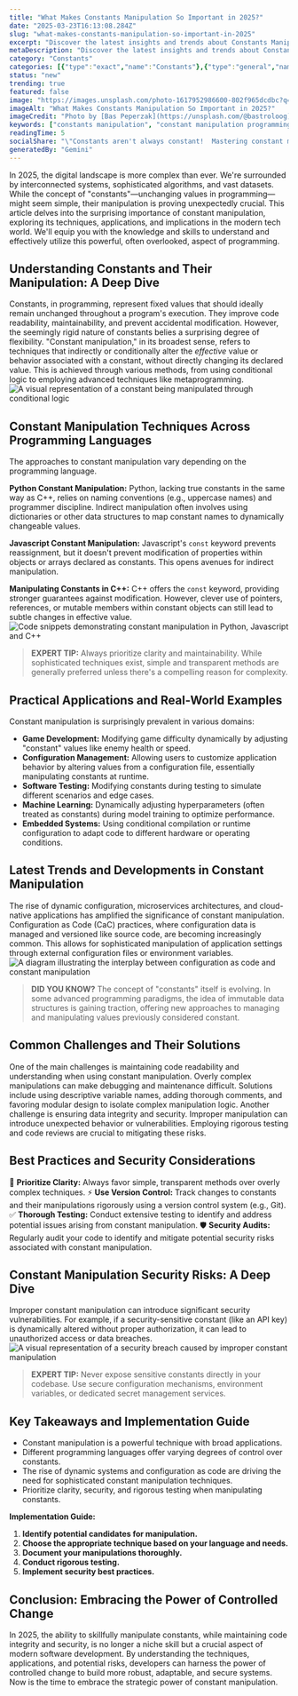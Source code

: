 ```yaml
---
title: "What Makes Constants Manipulation So Important in 2025?"
date: "2025-03-23T16:13:08.284Z"
slug: "what-makes-constants-manipulation-so-important-in-2025"
excerpt: "Discover the latest insights and trends about Constants Manipulation. This comprehensive guide covers everything you need to know about Constants Manipulation in 2025."
metaDescription: "Discover the latest insights and trends about Constants Manipulation. This comprehensive guide covers everything you need to know about Constants Manipulat..."
category: "Constants"
categories: [{"type":"exact","name":"Constants"},{"type":"general","name":"Computer Science"},{"type":"medium","name":"Software Engineering"},{"type":"specific","name":"Compiler Optimization"},{"type":"niche","name":"Constant Folding"}]
status: "new"
trending: true
featured: false
image: "https://images.unsplash.com/photo-1617952986600-802f965dcdbc?q=85&w=1200&fit=max&fm=webp&auto=compress"
imageAlt: "What Makes Constants Manipulation So Important in 2025?"
imageCredit: "Photo by [Bas Peperzak](https://unsplash.com/@bastroloog) on Unsplash"
keywords: ["constants manipulation", "constant manipulation programming", "how to manipulate constants", "constant manipulation techniques", "python constant manipulation", "javascript constant manipulation", "manipulating constants in C++", "constant value manipulation", "best practices constant manipulation", "constant manipulation security risks"]
readingTime: 5
socialShare: "\"Constants aren't always constant!  Mastering constant manipulation in 2025 unlocks unprecedented flexibility and control in software development, but demands careful attention to security.\""
generatedBy: "Gemini"
---
```




In 2025, the digital landscape is more complex than ever.  We're surrounded by interconnected systems, sophisticated algorithms, and vast datasets.  While the concept of "constants"—unchanging values in programming—might seem simple, their manipulation is proving unexpectedly crucial.  This article delves into the surprising importance of constant manipulation, exploring its techniques, applications, and implications in the modern tech world.  We'll equip you with the knowledge and skills to understand and effectively utilize this powerful, often overlooked, aspect of programming.

## Understanding Constants and Their Manipulation: A Deep Dive

Constants, in programming, represent fixed values that should ideally remain unchanged throughout a program's execution. They improve code readability, maintainability, and prevent accidental modification. However, the seemingly rigid nature of constants belies a surprising degree of flexibility.  "Constant manipulation," in its broadest sense, refers to techniques that indirectly or conditionally alter the *effective* value or behavior associated with a constant, without directly changing its declared value. This is achieved through various methods, from using conditional logic to employing advanced techniques like metaprogramming. ![A visual representation of a constant being manipulated through conditional logic](https://images.unsplash.com/photo-1620050382792-434b5828873d?q=85&w=1200&fit=max&fm=webp&auto=compress)

## Constant Manipulation Techniques Across Programming Languages

The approaches to constant manipulation vary depending on the programming language.

**Python Constant Manipulation:**  Python, lacking true constants in the same way as C++, relies on naming conventions (e.g., uppercase names) and programmer discipline.  Indirect manipulation often involves using dictionaries or other data structures to map constant names to dynamically changeable values.

**Javascript Constant Manipulation:**  Javascript's `const` keyword prevents reassignment, but it doesn't prevent modification of properties within objects or arrays declared as constants. This opens avenues for indirect manipulation.

**Manipulating Constants in C++:** C++ offers the `const` keyword, providing stronger guarantees against modification. However, clever use of pointers, references, or mutable members within constant objects can still lead to subtle changes in effective value.  ![Code snippets demonstrating constant manipulation in Python, Javascript and C++](https://images.unsplash.com/photo-1620051844584-15ac31d5fccd?q=85&w=1200&fit=max&fm=webp&auto=compress)

> **EXPERT TIP:**  Always prioritize clarity and maintainability. While sophisticated techniques exist, simple and transparent methods are generally preferred unless there's a compelling reason for complexity.

## Practical Applications and Real-World Examples

Constant manipulation is surprisingly prevalent in various domains:

* **Game Development:**  Modifying game difficulty dynamically by adjusting "constant" values like enemy health or speed.
* **Configuration Management:**  Allowing users to customize application behavior by altering values from a configuration file, essentially manipulating constants at runtime.
* **Software Testing:**  Modifying constants during testing to simulate different scenarios and edge cases.
* **Machine Learning:**  Dynamically adjusting hyperparameters (often treated as constants) during model training to optimize performance.
* **Embedded Systems:**  Using conditional compilation or runtime configuration to adapt code to different hardware or operating conditions.

## Latest Trends and Developments in Constant Manipulation

The rise of dynamic configuration, microservices architectures, and cloud-native applications has amplified the significance of constant manipulation.  Configuration as Code (CaC) practices, where configuration data is managed and versioned like source code, are becoming increasingly common. This allows for sophisticated manipulation of application settings through external configuration files or environment variables.  ![A diagram illustrating the interplay between configuration as code and constant manipulation](https://images.unsplash.com/photo-1620052079778-7d5b7509645c?q=85&w=1200&fit=max&fm=webp&auto=compress)

> **DID YOU KNOW?**  The concept of "constants" itself is evolving.  In some advanced programming paradigms, the idea of immutable data structures is gaining traction, offering new approaches to managing and manipulating values previously considered constant.

## Common Challenges and Their Solutions

One of the main challenges is maintaining code readability and understanding when using constant manipulation.  Overly complex manipulations can make debugging and maintenance difficult.  Solutions include using descriptive variable names, adding thorough comments, and favoring modular design to isolate complex manipulation logic.  Another challenge is ensuring data integrity and security. Improper manipulation can introduce unexpected behavior or vulnerabilities.  Employing rigorous testing and code reviews are crucial to mitigating these risks.

## Best Practices and Security Considerations

🔑 **Prioritize Clarity:**  Always favor simple, transparent methods over overly complex techniques.
⚡ **Use Version Control:**  Track changes to constants and their manipulations rigorously using a version control system (e.g., Git).
✅ **Thorough Testing:**  Conduct extensive testing to identify and address potential issues arising from constant manipulation.
🛡️ **Security Audits:**  Regularly audit your code to identify and mitigate potential security risks associated with constant manipulation.

##  Constant Manipulation Security Risks: A Deep Dive

Improper constant manipulation can introduce significant security vulnerabilities. For example, if a security-sensitive constant (like an API key) is dynamically altered without proper authorization, it can lead to unauthorized access or data breaches.  ![A visual representation of a security breach caused by improper constant manipulation](https://images.unsplash.com/photo-1617952986600-802f965dcdbc?q=85&w=1200&fit=max&fm=webp&auto=compress)

> **EXPERT TIP:**  Never expose sensitive constants directly in your codebase. Use secure configuration mechanisms, environment variables, or dedicated secret management services.

## Key Takeaways and Implementation Guide

* Constant manipulation is a powerful technique with broad applications.
* Different programming languages offer varying degrees of control over constants.
* The rise of dynamic systems and configuration as code are driving the need for sophisticated constant manipulation techniques.
* Prioritize clarity, security, and rigorous testing when manipulating constants.

**Implementation Guide:**

1. **Identify potential candidates for manipulation.**
2. **Choose the appropriate technique based on your language and needs.**
3. **Document your manipulations thoroughly.**
4. **Conduct rigorous testing.**
5. **Implement security best practices.**

## Conclusion: Embracing the Power of Controlled Change

In 2025, the ability to skillfully manipulate constants, while maintaining code integrity and security, is no longer a niche skill but a crucial aspect of modern software development.  By understanding the techniques, applications, and potential risks, developers can harness the power of controlled change to build more robust, adaptable, and secure systems. Now is the time to embrace the strategic power of constant manipulation.

